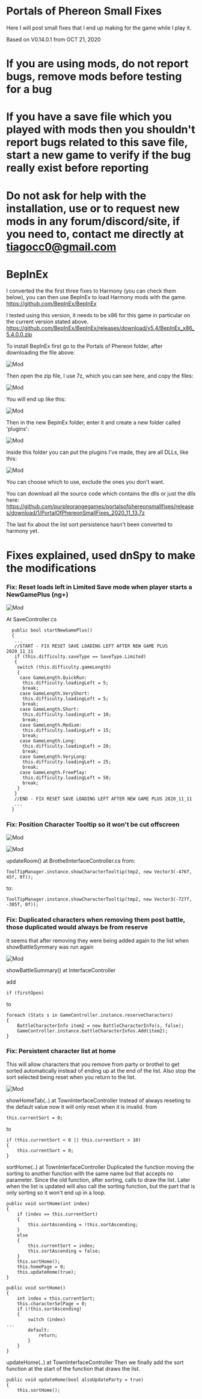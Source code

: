 # Portals of Phereon Small Fixes

Here I will post small fixes that I end up making for the game while I play it.

Based on V0.14.0.1 from OCT 21, 2020

# If you are using mods, do not report bugs, remove mods before testing for a bug

# If you have a save file which you played with mods then you shouldn't report bugs related to this save file, start a new game to verify if the bug really exist before reporting

# Do not ask for help with the installation, use or to request new mods in any forum/discord/site, if you need to, contact me directly at tiagocc0@gmail.com

# BepInEx
I converted the the first three fixes to Harmony (you can check them below), you can then use BepInEx to load Harmony mods with the game.
https://github.com/BepInEx/BepInEx

I tested using this version, it needs to be x86 for this game in particular on the current version stated above.
https://github.com/BepInEx/BepInEx/releases/download/v5.4/BepInEx_x86_5.4.0.0.zip


To install BepInEx first go to the Portals of Phereon folder, after downloading the file above:

![Mod](https://github.com/purpleorangegames/portalsofphereonsmallfixes/blob/main/Images/2020-11-13%2013_27_31-POPExample.png?raw=true)


Then open the zip file, I use 7z, which you can see here, and copy the files:

![Mod](https://github.com/purpleorangegames/portalsofphereonsmallfixes/blob/main/Images/2020-11-13%2013_28_07-BepInEx_x86_5.4.0.0.zip_.png?raw=true)


You will end up like this:

![Mod](https://github.com/purpleorangegames/portalsofphereonsmallfixes/blob/main/Images/2020-11-13%2013_28_21-POPExample.png?raw=true)


Then in the new BepInEx folder, enter it and create a new folder called 'plugins':

![Mod](https://github.com/purpleorangegames/portalsofphereonsmallfixes/blob/main/Images/2020-11-13%2013_29_11-BepInEx2.png?raw=true)


Inside this folder you can put the plugins I've made, they are all DLLs, like this:

![Mod](https://github.com/purpleorangegames/portalsofphereonsmallfixes/blob/main/Images/2020-11-13%2013_29_26-plugins.png?raw=true)


You can choose which to use, exclude the ones you don't want.

You can download all the source code which contains the dlls or just the dlls here:
https://github.com/purpleorangegames/portalsofphereonsmallfixes/releases/download/1/PortalOfPhereonSmallFixes_2020_11_13.7z

The last fix about the list sort persistence hasn't been converted to harmony yet.


# Fixes explained, used dnSpy to make the modifications


### Fix: Reset loads left in Limited Save mode when player starts a NewGamePlus (ng+)

![Mod](https://github.com/purpleorangegames/portalsofphereonsmallfixes/blob/main/Images/POPSmallFixLoadsLeftNGP.png?raw=true)

At SaveController.cs
```
  public bool startNewGamePlus()
  {
   ...
   //START - FIX RESET SAVE LOADING LEFT AFTER NEW GAME PLUS 2020_11_11
   if (this.difficulty.saveType == SaveType.Limited)
   {
    switch (this.difficulty.gameLength)
    {
     case GameLength.QuickRun:
      this.difficulty.loadingLeft = 5;
      break;
     case GameLength.VeryShort:
      this.difficulty.loadingLeft = 5;
      break;
     case GameLength.Short:
      this.difficulty.loadingLeft = 10;
      break;
     case GameLength.Medium:
      this.difficulty.loadingLeft = 15;
      break;
     case GameLength.Long:
      this.difficulty.loadingLeft = 20;
      break;
     case GameLength.VeryLong:
      this.difficulty.loadingLeft = 25;
      break;
     case GameLength.FreePlay:
      this.difficulty.loadingLeft = 50;
      break;
    }
   }
   //END - FIX RESET SAVE LOADING LEFT AFTER NEW GAME PLUS 2020_11_11
   ...
  }
```


### Fix: Position Character Tooltip so it won't be cut offscreen

![Mod](https://github.com/purpleorangegames/portalsofphereonsmallfixes/blob/main/Images/2020-11-11%2023_06_59-PortalsOfPhereon.png?raw=true)

![Mod](https://github.com/purpleorangegames/portalsofphereonsmallfixes/blob/main/Images/2020-11-11%2023_05_38-PortalsOfPhereon.png?raw=true)

updateRoom() at BrothelInterfaceController.cs
from:
```
ToolTipManager.instance.showCharacterTooltip(tmp2, new Vector3(-476f, 45f, 0f));
```
to:
```
ToolTipManager.instance.showCharacterTooltip(tmp2, new Vector3(-727f, -305f, 0f));
```


### Fix: Duplicated characters when removing them post battle, those duplicated would always be from reserve
It seems that after removing they were being added again to the list when showBattleSymmary was run again

![Mod](https://github.com/purpleorangegames/portalsofphereonsmallfixes/blob/main/Images/2020-11-12%2008_39_54-PortalsOfPhereon.png?raw=true)

showBattleSummary() at InterfaceController

add
```
if (firstOpen) 
```
to
```
foreach (Stats s in GameController.instance.reserveCharacters)
{
	BattleCharacterInfo item2 = new BattleCharacterInfo(s, false);
	GameController.instance.battleCharacterInfos.Add(item2);
} 
```


### Fix: Persistent character list at home

This will allow characters that you remove from party or brothel to get sorted automatically instead of ending up at the end of the list.
Also stop the sort selected being reset when you return to the list.

![Mod](https://github.com/purpleorangegames/portalsofphereonsmallfixes/blob/main/Images/2020-11-12%2019_28_24-PortalsOfPhereon.png?raw=true)

showHomeTab(..) at TownInterfaceController
Instead of always reseting to the default value now it will only reset when it is invalid.
from
```
this.currentSort = 0;
```
to
```
if (this.currentSort < 0 || this.currentSort > 10)
{
	this.currentSort = 0;
}
```


sortHome(..) at TownInterfaceController
Duplicated the function moving the sorting to another function with the same name but that accepts no parameter.
Since the old function, after sorting, calls to draw the list.
Later when the list is updated will also call the sorting function, but the part that is only sorting so it won't end up in a loop.
```
public void sortHome(int index)
{
	if (index == this.currentSort)
	{
		this.sortAscending = !this.sortAscending;
	}
	else
	{
		this.currentSort = index;
		this.sortAscending = false;
	}
	this.sortHome();
	this.homePage = 0;
	this.updateHome(true);
}

public void sortHome()
{
	int index = this.currentSort;
	this.characterSelPage = 0;
	if (!this.sortAscending)
	{
		switch (index)
...
		default:
			return;
		}
	}
}
```


updateHome(..) at TownInterfaceController
Then we finally add the sort function at the start of the function that draws the list.
```
public void updateHome(bool alsoUpdateParty = true)
{
	this.sortHome();
```
